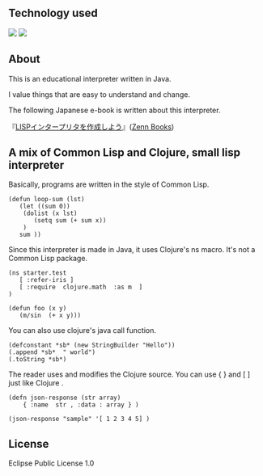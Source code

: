 <div id="top"></div>

## Technology used
<p style="display: inline">
<img src="https://img.shields.io/badge/-Java-007396.svg?logo=java&style=popout">

<img src="https://img.shields.io/badge/-Clojure-5881D8.svg?logo=clojure&style=social">

</p>


## About

This is an educational interpreter written in Java.

I value things that are easy to understand and change.

The following Japanese e-book is written about this interpreter.

『[LISPインタープリタを作成しよう](https://zenn.dev/clazz/books/92f00040722df7)』([Zenn Books](https://zenn.dev/books))


## A mix of Common Lisp and Clojure, small lisp interpreter

Basically, programs are written in the style of Common Lisp.

```
(defun loop-sum (lst)
   (let ((sum 0))
    (dolist (x lst)
       (setq sum (+ sum x))
    )
   sum ))

```

Since this interpreter is made in Java, it uses Clojure's ns macro.
It's not a Common Lisp package.

```
(ns starter.test
   [ :refer-iris ]
   [ :require  clojure.math  :as m  ]
)

(defun foo (x y)
   (m/sin  (+ x y)))

```

You can also use clojure's java call function.

```
(defconstant *sb* (new StringBuilder "Hello"))
(.append *sb*  " world")
(.toString *sb*)
```

The reader uses and modifies the Clojure source.
You can use { } and [ ] just like Clojure .

```
(defn json-response (str array)     
    { :name  str , :data : array } )

(json-response "sample" '[ 1 2 3 4 5] )  

```


## License

Eclipse Public License 1.0











